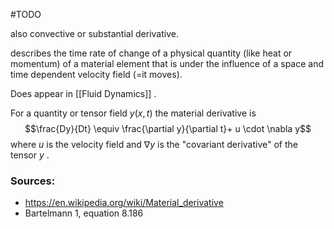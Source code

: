 #TODO


also convective or substantial derivative.

describes the time rate of change of a physical quantity (like heat or momentum) of a material element that is under the influence of a space and time dependent velocity field (=it moves).

Does appear in [[Fluid Dynamics]] .

For a quantity or tensor field $y(x,t)$ the material derivative is
$$\frac{Dy}{Dt} \equiv \frac{\partial y}{\partial t}+ u \cdot \nabla y$$
where $u$ is the velocity field and $\nabla y$ is the "covariant derivative" of the tensor $y$ .



### Sources:
- https://en.wikipedia.org/wiki/Material_derivative
- Bartelmann 1, equation 8.186